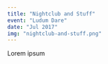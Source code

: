 ```yaml
---
title: "Nightclub and Stuff"
event: "Ludum Dare"
date: "Jul 2017"
img: "nightclub-and-stuff.png"
---
```

Lorem ipsum
